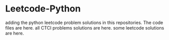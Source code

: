 # Leetcode-Python
adding the python leetcode problem solutions in this repositories. 
The code files are here.
all CTCI problems solutions are here.
some leetcode solutions are here.


































































































































































































